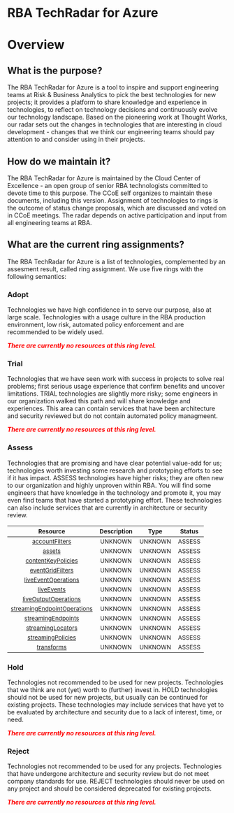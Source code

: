 
RBA TechRadar for Azure
=======================

# Overview

## What is the purpose?


The RBA TechRadar for Azure is a tool to inspire and support engineering teams at Risk & Business Analytics to pick the best technologies for new projects; it provides a platform to share knowledge and experience in technologies, to reflect on technology decisions and continuously evolve our technology landscape.  Based on the pioneering work at Thought Works, our radar sets out the changes in technologies that are interesting in cloud development - changes that we think our engineering teams should pay attention to and consider using in their projects.
## How do we maintain it?


The RBA TechRadar for Azure is maintained by the Cloud Center of Excellence - an open group of senior RBA technologists committed to devote time to this purpose.  The CCoE self organizes to maintain these documents, including this version.  Assignment of technologies to rings is the outcome of status change proposals, which are discussed and voted on in CCoE meetings.  The radar depends on active participation and input from all engineering teams at RBA.
## What are the current ring assignments?


The RBA TechRadar for Azure is a list of technologies, complemented by an assesment result, called ring assignment.  We use five rings with the following semantics:
### Adopt


Technologies we have high confidence in to serve our purpose, also at large scale.  Technologies with a usage culture in the RBA production environment, low risk, automated policy enforcement and are recommended to be widely used.  
  
***<font color="red"> There are currently no resources at this ring level. </font>***
### Trial


Technologies that we have seen work with success in projects to solve real problems;  first serious usage experience that confirm benefits and uncover limitations.  TRIAL technologies are slightly more risky; some engineers in our organization walked this path and will share knowledge and experiences.  This area can contain services that have been architecture and security reviewed but do not contain automated policy managmeent.  
  
***<font color="red"> There are currently no resources at this ring level. </font>***
### Assess


Technologies that are promising and have clear potential value-add for us; technologies worth investing some research and prototyping efforts to see if it has impact.  ASSESS technologies have higher risks;  they are often new to our organization and highly unproven within RBA.  You will find some engineers that have knowledge in the technology and promote it, you may even find teams that have started a prototyping effort.  These technologies can also include services that are currently in architecture or security review.  

|<sub>Resource</sub>|<sub>Description</sub>|<sub>Type</sub>|<sub>Status</sub>|
| :---: | :---: | :---: | :---: |
|<sub>[accountFilters](https://github.com/openrba/python-azure-techradar/tree/master/Microsoft.Advisor/mediaservices/accountFilters)</sub>|<sub>UNKNOWN</sub>|<sub>UNKNOWN</sub>|<sub>ASSESS</sub>|
|<sub>[assets](https://github.com/openrba/python-azure-techradar/tree/master/Microsoft.Advisor/mediaservices/assets)</sub>|<sub>UNKNOWN</sub>|<sub>UNKNOWN</sub>|<sub>ASSESS</sub>|
|<sub>[contentKeyPolicies](https://github.com/openrba/python-azure-techradar/tree/master/Microsoft.Advisor/mediaservices/contentKeyPolicies)</sub>|<sub>UNKNOWN</sub>|<sub>UNKNOWN</sub>|<sub>ASSESS</sub>|
|<sub>[eventGridFilters](https://github.com/openrba/python-azure-techradar/tree/master/Microsoft.Advisor/mediaservices/eventGridFilters)</sub>|<sub>UNKNOWN</sub>|<sub>UNKNOWN</sub>|<sub>ASSESS</sub>|
|<sub>[liveEventOperations](https://github.com/openrba/python-azure-techradar/tree/master/Microsoft.Advisor/mediaservices/liveEventOperations)</sub>|<sub>UNKNOWN</sub>|<sub>UNKNOWN</sub>|<sub>ASSESS</sub>|
|<sub>[liveEvents](https://github.com/openrba/python-azure-techradar/tree/master/Microsoft.Advisor/mediaservices/liveEvents)</sub>|<sub>UNKNOWN</sub>|<sub>UNKNOWN</sub>|<sub>ASSESS</sub>|
|<sub>[liveOutputOperations](https://github.com/openrba/python-azure-techradar/tree/master/Microsoft.Advisor/mediaservices/liveOutputOperations)</sub>|<sub>UNKNOWN</sub>|<sub>UNKNOWN</sub>|<sub>ASSESS</sub>|
|<sub>[streamingEndpointOperations](https://github.com/openrba/python-azure-techradar/tree/master/Microsoft.Advisor/mediaservices/streamingEndpointOperations)</sub>|<sub>UNKNOWN</sub>|<sub>UNKNOWN</sub>|<sub>ASSESS</sub>|
|<sub>[streamingEndpoints](https://github.com/openrba/python-azure-techradar/tree/master/Microsoft.Advisor/mediaservices/streamingEndpoints)</sub>|<sub>UNKNOWN</sub>|<sub>UNKNOWN</sub>|<sub>ASSESS</sub>|
|<sub>[streamingLocators](https://github.com/openrba/python-azure-techradar/tree/master/Microsoft.Advisor/mediaservices/streamingLocators)</sub>|<sub>UNKNOWN</sub>|<sub>UNKNOWN</sub>|<sub>ASSESS</sub>|
|<sub>[streamingPolicies](https://github.com/openrba/python-azure-techradar/tree/master/Microsoft.Advisor/mediaservices/streamingPolicies)</sub>|<sub>UNKNOWN</sub>|<sub>UNKNOWN</sub>|<sub>ASSESS</sub>|
|<sub>[transforms](https://github.com/openrba/python-azure-techradar/tree/master/Microsoft.Advisor/mediaservices/transforms)</sub>|<sub>UNKNOWN</sub>|<sub>UNKNOWN</sub>|<sub>ASSESS</sub>|

### Hold


Technologies not recommended to be used for new projects. Technologies that we think are not (yet) worth to (further) invest in.  HOLD technologies should not be used for new projects, but usually can be continued for existing projects.  These technologies may include services that have yet to be evaluated by architecture and security due to a lack of interest, time, or need.  
  
***<font color="red"> There are currently no resources at this ring level. </font>***
### Reject


Technologies not recommended to be used for any projects. Technologies that have undergone architecture and security review but do not meet company standards for use.  REJECT technologies should never be used on any project and should be considered deprecated for existing projects.  
  
***<font color="red"> There are currently no resources at this ring level. </font>***